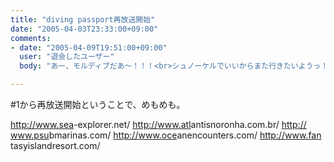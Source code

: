 ```yaml
---
title: "diving passport再放送開始"
date: "2005-04-03T23:33:00+09:00"
comments:
- date: "2005-04-09T19:51:00+09:00"
  user: "退会したユーザー"
  body: "あー、モルディブだあ～！！！<br>シュノーケルでいいからまた行きたいようっ！！"

---
```


#1から再放送開始ということで、めもめも。

<a href="http://www.sea-explorer.net/" rel="nofollow" target="_blank">http://<wbr />www.sea<wbr />-explor<wbr />er.net/</a>
<a href="http://www.atlantisnoronha.com.br/" rel="nofollow" target="_blank">http://<wbr />www.atl<wbr />antisno<wbr />ronha.c<wbr />om.br/</a>
<a href="http://www.psubmarinas.com/" rel="nofollow" target="_blank">http://<wbr />www.psu<wbr />bmarina<wbr />s.com/</a>
<a href="http://www.oceanencounters.com/" rel="nofollow" target="_blank">http://<wbr />www.oce<wbr />anencou<wbr />nters.c<wbr />om/</a>
<a href="http://www.fantasyislandresort.com/" rel="nofollow" target="_blank">http://<wbr />www.fan<wbr />tasyisl<wbr />andreso<wbr />rt.com/</a>

